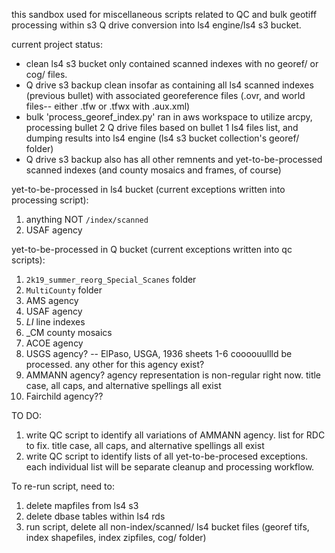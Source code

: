 this sandbox used for miscellaneous scripts related to QC and bulk geotiff processing within s3 Q drive conversion into ls4 engine/ls4 s3 bucket.

current project status:
* clean ls4 s3 bucket only contained scanned indexes with no georef/ or cog/ files.
* Q drive s3 backup clean insofar as containing all ls4 scanned indexes (previous bullet) with associated georeference files (.ovr, and world files-- either .tfw or .tfwx with .aux.xml)
* bulk 'process_georef_index.py' ran in aws workspace to utilize arcpy, processing bullet 2 Q drive files based on bullet 1 ls4 files list, and dumping results into ls4 engine (ls4 s3 bucket collection's georef/ folder)
* Q drive s3 backup also has all other remnents and yet-to-be-processed scanned indexes (and county mosaics and frames, of course)

yet-to-be-processed in ls4 bucket (current exceptions written into processing script):
1. anything NOT `/index/scanned`
2. USAF agency

yet-to-be-processed in Q bucket (current exceptions written into qc scripts):
1. `2k19_summer_reorg_Special_Scanes` folder
2. `MultiCounty` folder
3. AMS agency
4. USAF agency
5. _LI_ line indexes
6. _CM county mosaics
7. ACOE agency
8. USGS agency? -- ElPaso, USGA, 1936 sheets 1-6 coooouullld be processed. any other for this agency exist?
9. AMMANN agency? agency representation is non-regular right now. title case, all caps, and alternative spellings all exist
10. Fairchild agency??


TO DO:
1. write QC script to identify all variations of AMMANN agency. list for RDC to fix. title case, all caps, and alternative spellings all exist
2. write QC script to identify lists of all yet-to-be-procesed exceptions. each individual list will be separate cleanup and processing workflow.


To re-run script, need to:
1. delete mapfiles from ls4 s3
2. delete dbase tables within ls4 rds
3. run script, delete all non-index/scanned/ ls4 bucket files (georef tifs, index shapefiles, index zipfiles, cog/ folder)